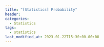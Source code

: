 ```yaml
---
title: "[Statistics] Probability"
header:
categories:
  - Statistics 
tags:
  - statistics
last_modified_at: 2023-01-22T15:30:00-00:00
---
```

